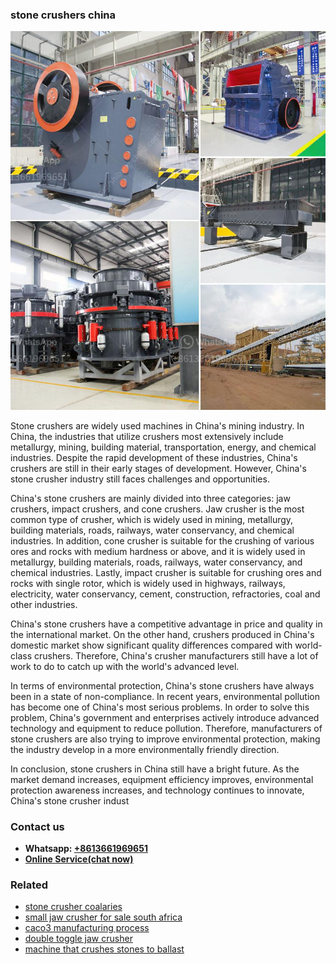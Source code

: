 <h3>stone crushers china</h3><img src='1708587424.jpg' alt=''><p>Stone crushers are widely used machines in China's mining industry. In China, the industries that utilize crushers most extensively include metallurgy, mining, building material, transportation, energy, and chemical industries. Despite the rapid development of these industries, China's crushers are still in their early stages of development. However, China's stone crusher industry still faces challenges and opportunities.</p><p>China's stone crushers are mainly divided into three categories: jaw crushers, impact crushers, and cone crushers. Jaw crusher is the most common type of crusher, which is widely used in mining, metallurgy, building materials, roads, railways, water conservancy, and chemical industries. In addition, cone crusher is suitable for the crushing of various ores and rocks with medium hardness or above, and it is widely used in metallurgy, building materials, roads, railways, water conservancy, and chemical industries. Lastly, impact crusher is suitable for crushing ores and rocks with single rotor, which is widely used in highways, railways, electricity, water conservancy, cement, construction, refractories, coal and other industries.</p><p>China's stone crushers have a competitive advantage in price and quality in the international market. On the other hand, crushers produced in China's domestic market show significant quality differences compared with world-class crushers. Therefore, China's crusher manufacturers still have a lot of work to do to catch up with the world's advanced level.</p><p>In terms of environmental protection, China's stone crushers have always been in a state of non-compliance. In recent years, environmental pollution has become one of China's most serious problems. In order to solve this problem, China's government and enterprises actively introduce advanced technology and equipment to reduce pollution. Therefore, manufacturers of stone crushers are also trying to improve environmental protection, making the industry develop in a more environmentally friendly direction.</p><p>In conclusion, stone crushers in China still have a bright future. As the market demand increases, equipment efficiency improves, environmental protection awareness increases, and technology continues to innovate, China's stone crusher indust</p><h3>Contact us</h3><ul><li><strong>Whatsapp:&nbsp;<a href="https://wa.me/8613661969651">+8613661969651</a></strong></li><li><a href="https://swt.shibang-china.com/?git&amp;zhl&amp;stone crushers china"><strong>Online Service(chat now)</strong></a></li></ul><h3>Related</h3><ul><li><a href='stone crusher coalaries.md'>stone crusher coalaries</a></li><li><a href='small jaw crusher for sale south africa.md'>small jaw crusher for sale south africa</a></li><li><a href='caco3 manufacturing process.md'>caco3 manufacturing process</a></li><li><a href='double toggle jaw crusher.md'>double toggle jaw crusher</a></li><li><a href='machine that crushes stones to ballast.md'>machine that crushes stones to ballast</a></li></ul>